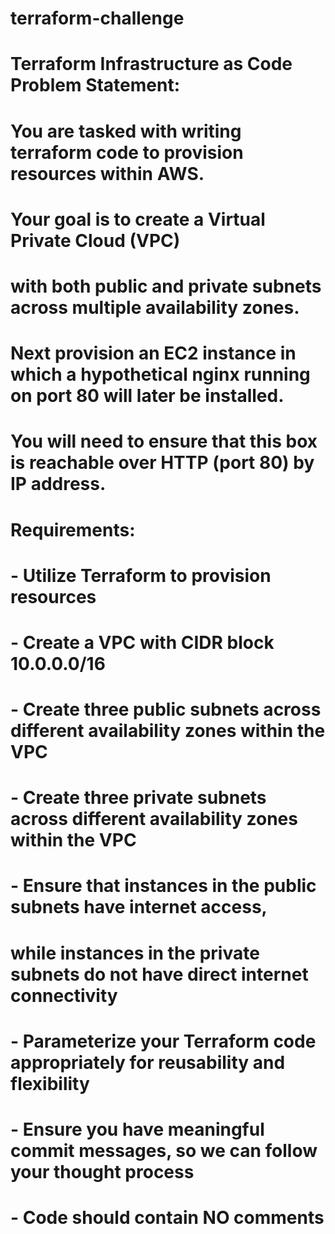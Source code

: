 # terraform-challenge

#
# Terraform Infrastructure as Code Problem Statement:
#

# You are tasked with writing terraform code to provision resources within AWS.
# Your goal is to create a Virtual Private Cloud (VPC)
# with both public and private subnets across multiple availability zones.
# Next provision an EC2 instance in which a hypothetical nginx running on port 80 will later be installed.
# You will need to ensure that this box is reachable over HTTP (port 80) by IP address.

# Requirements:

# - Utilize Terraform to provision resources
# - Create a VPC with CIDR block 10.0.0.0/16
# - Create three public subnets across different availability zones within the VPC
# - Create three private subnets across different availability zones within the VPC
# - Ensure that instances in the public subnets have internet access,
#      while instances in the private subnets do not have direct internet connectivity
# - Parameterize your Terraform code appropriately for reusability and flexibility
# - Ensure you have meaningful commit messages, so we can follow your thought process
# - Code should contain NO comments

